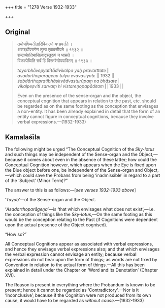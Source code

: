 +++
title = "1278 Verse 1932-1933"

+++
## Original 
>
> तयोर्भावेप्यतीतादिविकल्पो यः प्रवर्त्तते ।  
> असदर्थोपरागेण तुल्य एवावसीयते ॥ १९३२ ॥  
> शब्दार्थप्रतिभासित्वाद्वस्तुरूपं न भासते ।  
> विकल्पेष्विति सर्वं हि विस्तरेणोपपादितम् ॥ १९३३ ॥ 
>
> *tayorbhāvepyatītādivikalpo yaḥ pravarttate* \|  
> *asadarthoparāgeṇa tulya evāvasīyate* \|\| 1932 \|\|  
> *śabdārthapratibhāsitvādvasturūpaṃ na bhāsate* \|  
> *vikalpeṣviti sarvaṃ hi vistareṇopapāditam* \|\| 1933 \|\| 
>
> Even on the presence of the sense-organ and the object, the conceptual cognition that appears in relation to the past, etc. should be regarded as on the same footing as the conception that envisages a non-entity. It has been already explained in detail that the form of an entity cannot figure in conceptual cognitions, because they involve verbal expressions.—(1932-1933)



## Kamalaśīla

The following might be urged “The Conceptual Cognition of the *Sky-lotus* and such things may be independent of the Sense-organ and the Object,—because it comes about even in the absence of these latter; how could the Conceptual Cognition however, which appears when the Eye is fixed upon the Blue object before one, be independent of the Sense-organ and Object,—which could save the Probans from being ‘inadmissible’ in regard to a part of the ‘Subject’ (Minor Term)?”

The answer to this is as follows:—[*see verses 1932-1933 above*]

‘*Tayoḥ*’—of the Sense-organ and the Object.

‘*Asadarthoparāgeṇa*’—is ‘that which envisages what does not exist’,—i.e. the conception of things like the *Sky-lotus*,—On the same footing as this would be the conception relating to the Past (if Cognitions were dependent upon the actual presence of the Object cognised).

“How so?”

All Conceptual Cognitions appear as associated with verbal expressions, and hence they envisage verbal expressions also; and that which envisages the verbal expression cannot envisage an entity; because verbal expressions do not bear upon the form of things; as words are not fixed by Convention in relation to the actual form of things.—All this has been explained in detail under the Chapter on ‘Word and its Denotation’ (Chapter XVI).

The Reason is present in everything where the Probandum is known to be present; hence it cannot be regarded as ‘Contradictory’,—Nor is it ‘Inconclusive’; because if the Cognition were not produced from its own cause, it would have to be regarded as *without cause*.—(1932-1933)


